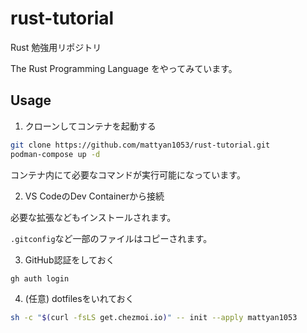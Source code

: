 # rust-tutorial
Rust 勉強用リポジトリ

The Rust Programming Language をやってみています。

## Usage

1. クローンしてコンテナを起動する

```sh
git clone https://github.com/mattyan1053/rust-tutorial.git
podman-compose up -d
```

コンテナ内にて必要なコマンドが実行可能になっています。

2. VS CodeのDev Containerから接続

必要な拡張などもインストールされます。

`.gitconfig`など一部のファイルはコピーされます。

3. GitHub認証をしておく

```sh
gh auth login
```

4. (任意) dotfilesをいれておく

```sh
sh -c "$(curl -fsLS get.chezmoi.io)" -- init --apply mattyan1053
```
